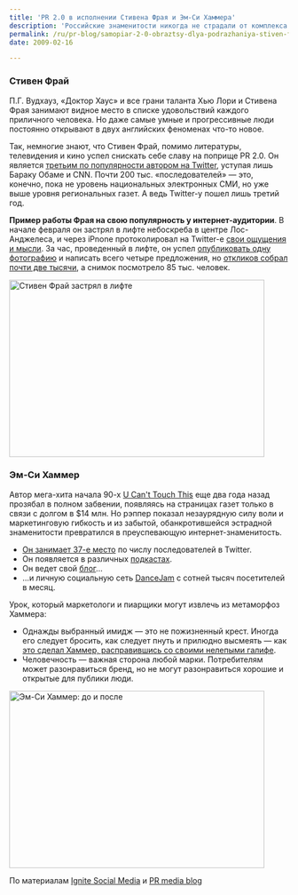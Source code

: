 ```yaml
---
title: 'PR 2.0 в исполнении Стивена Фрая и Эм-Си Хаммера'
description: 'Российские знаменитости никогда не страдали от комплекса дефицита самобытности. Будучи людьми практичными, они избегают любого рода рефлексии и кроют собственный имидж по популярным заграничным лекалам.'
permalink: /ru/pr-blog/samopiar-2-0-obraztsy-dlya-podrazhaniya-stiven-fray-i-em-si-khammer
date: 2009-02-16

---
```


<h3>Стивен Фрай</h3>
<p>П.Г. Вудхауз, «Доктор Хаус» и все грани таланта Хью Лори и Стивена Фрая занимают видное место в списке удовольствий каждого приличного человека. Но даже самые умные и прогрессивные люди постоянно открывают в двух английских феноменах что-то новое.</p>
<p>Так, немногие знают, что Стивен Фрай, помимо литературы,  телевидения и кино успел снискать себе славу на поприще PR 2.0. Он является <a href="http://twitter.com/stephenfry" target="_blank" rel="noopener noreferrer">третьим по популярности автором на Twitter</a>, уступая лишь Бараку Обаме и CNN. Почти 200 тыс. «последователей» — это, конечно, пока не уровень национальных электронных СМИ, но уже выше уровня региональных газет. А ведь Twitter-у пошел лишь третий год.</p>
<p><strong>Пример работы Фрая на свою популярность у интернет-аудитории</strong>. В начале февраля он застрял в лифте небоскреба в центре Лос-Анджелеса, и через iPnone протоколировал на Twitter-е <a href="http://search.twitter.com/search?q=+%23frylift+from%3Astephenfry" target="_blank" rel="noopener noreferrer">свои ощущения и мысли</a>. За час, проведенный в лифте, он успел <a href="http://twitpic.com/1bgnt" target="_blank" rel="noopener noreferrer">опубликовать одну фотографию</a> и написать всего четыре предложения, но <a href="http://www.google.ru/search?q=+%23frylift+site%3Atwitter.com&amp;ie=utf-8" target="_blank" rel="noopener noreferrer">откликов собрал почти две тысячи</a>, а снимок посмотрело 85 тыс. человек.</p>
<p><img src="{{ site.assets }}/img/blog/09-02/16-01.jpg" alt="Стивен Фрай застрял в лифте" width="460" height="319"></p>
<h3>Эм-Си Хаммер</h3>

<p class="list-caption">Автор мега-хита начала 90-х <a href="http://www.last.fm/music/MC+Hammer/_/U+Can%27t+Touch+This" target="_blank" rel="noopener noreferrer">U Can't Touch This</a> еще два года назад прозябал в полном забвении, появляясь на страницах газет только в связи с долгом в $14 млн. Но рэппер показал незаурядную силу воли и маркетинговую гибкость и из забытой, обанкротившейся эстрадной знаменитости превратился в преуспевающую интернет-знаменитость.</p>
<ul>
<li><a href="http://twitter.com/MCHammer" target="_blank" rel="noopener noreferrer">Он занимает 37-е место</a> по числу последователей в Twitter.</li>
<li>Он появляется в различных <a href="http://talksocialnews.com/2008/12/15/talk-social-news-episode-17-mc-hammer-on-social-media-the-music-industry-twitter-need-we-say-more/" target="_blank" rel="noopener noreferrer">подкастах</a>.</li>
<li>Он ведет свой <a href="http://mchammer.com/" target="_blank" rel="noopener noreferrer">блог</a>…</li>
<li>…и личную социальную сеть <a href="http://dancejam.com/" target="_blank" rel="noopener noreferrer">DanceJam</a> с сотней тысяч посетителей в месяц.</li>
</ul>

<p class="list-caption">Урок, который маркетологи и пиарщики могут извлечь из метаморфоз Хаммера:</p>
<ul>
<li>Однажды выбранный имидж — это не пожизненный крест. Иногда его следует бросить, как следует пнуть и прилюдно высмеять — как <a href="http://www.youtube.com/watch?v=TrNipeP4HvQ" target="_blank" rel="noopener noreferrer">это сделал Хаммер, расправившись со своими нелепыми галифе</a>.</li>
<li>Человечность — важная сторона любой марки. Потребителям может разонравиться бренд, но не могут разонравиться хорошие и открытые для публики люди.</li>
</ul>
<p><img src="{{ site.assets }}/img/blog/09-02/16-02.jpg" alt="Эм-Си Хаммер: до и после" width="460" height="319"></p>
<p>По материалам <a href="http://www.ignitesocialmedia.com/mc-hammer-social-media-marketing/" target="_blank" rel="noopener noreferrer">Ignite Social Media</a> и <a href="http://pr-media-blog.co.uk/stephen-fry-got-stuck-in-a-lift/" target="_blank" rel="noopener noreferrer">PR media blog</a></p>

